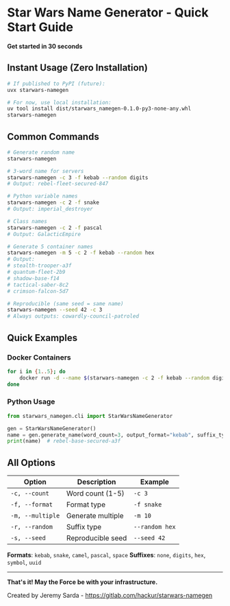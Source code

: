 # Star Wars Name Generator - Quick Start Guide

**Get started in 30 seconds**

## Instant Usage (Zero Installation)

```bash
# If published to PyPI (future):
uvx starwars-namegen

# For now, use local installation:
uv tool install dist/starwars_namegen-0.1.0-py3-none-any.whl
starwars-namegen
```

## Common Commands

```bash
# Generate random name
starwars-namegen

# 3-word name for servers
starwars-namegen -c 3 -f kebab --random digits
# Output: rebel-fleet-secured-847

# Python variable names
starwars-namegen -c 2 -f snake
# Output: imperial_destroyer

# Class names
starwars-namegen -c 2 -f pascal
# Output: GalacticEmpire

# Generate 5 container names
starwars-namegen -m 5 -c 2 -f kebab --random hex
# Output:
# stealth-trooper-a3f
# quantum-fleet-2b9
# shadow-base-f14
# tactical-saber-8c2
# crimson-falcon-5d7

# Reproducible (same seed = same name)
starwars-namegen --seed 42 -c 3
# Always outputs: cowardly-council-patroled
```

## Quick Examples

### Docker Containers
```bash
for i in {1..5}; do
    docker run -d --name $(starwars-namegen -c 2 -f kebab --random digits) nginx:alpine
done
```

### Python Usage
```python
from starwars_namegen.cli import StarWarsNameGenerator

gen = StarWarsNameGenerator()
name = gen.generate_name(word_count=3, output_format="kebab", suffix_type="hex")
print(name)  # rebel-base-secured-a3f
```

## All Options

| Option | Description | Example |
|--------|-------------|---------|
| `-c, --count` | Word count (1-5) | `-c 3` |
| `-f, --format` | Format type | `-f snake` |
| `-m, --multiple` | Generate multiple | `-m 10` |
| `-r, --random` | Suffix type | `--random hex` |
| `-s, --seed` | Reproducible seed | `--seed 42` |

**Formats**: `kebab`, `snake`, `camel`, `pascal`, `space`
**Suffixes**: `none`, `digits`, `hex`, `symbol`, `uuid`

---

**That's it! May the Force be with your infrastructure.**

Created by Jeremy Sarda - https://gitlab.com/hackur/starwars-namegen
